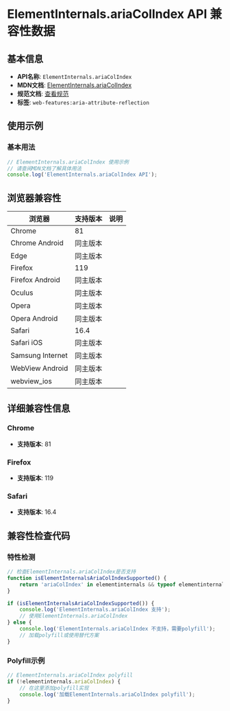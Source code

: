 # ElementInternals.ariaColIndex API 兼容性数据

## 基本信息

- **API名称**: `ElementInternals.ariaColIndex`
- **MDN文档**: [ElementInternals.ariaColIndex](https://developer.mozilla.org/docs/Web/API/ElementInternals/ariaColIndex)
- **规范文档**: [查看规范](https://w3c.github.io/aria/#dom-ariamixin-ariacolindex)
- **标签**: `web-features:aria-attribute-reflection`

## 使用示例

### 基本用法

```javascript
// ElementInternals.ariaColIndex 使用示例
// 请查阅MDN文档了解具体用法
console.log('ElementInternals.ariaColIndex API');
```

## 浏览器兼容性

| 浏览器 | 支持版本 | 说明 |
|--------|----------|------|
| Chrome | 81 |  |
| Chrome Android | 同主版本 |  |
| Edge | 同主版本 |  |
| Firefox | 119 |  |
| Firefox Android | 同主版本 |  |
| Oculus | 同主版本 |  |
| Opera | 同主版本 |  |
| Opera Android | 同主版本 |  |
| Safari | 16.4 |  |
| Safari iOS | 同主版本 |  |
| Samsung Internet | 同主版本 |  |
| WebView Android | 同主版本 |  |
| webview_ios | 同主版本 |  |

## 详细兼容性信息

### Chrome

- **支持版本**: 81

### Firefox

- **支持版本**: 119

### Safari

- **支持版本**: 16.4

## 兼容性检查代码

### 特性检测

```javascript
// 检查ElementInternals.ariaColIndex是否支持
function isElementInternalsAriaColIndexSupported() {
    return 'ariaColIndex' in elementinternals && typeof elementinternals.ariaColIndex === 'function';
}

if (isElementInternalsAriaColIndexSupported()) {
    console.log('ElementInternals.ariaColIndex 支持');
    // 使用ElementInternals.ariaColIndex
} else {
    console.log('ElementInternals.ariaColIndex 不支持，需要polyfill');
    // 加载polyfill或使用替代方案
}
```

### Polyfill示例

```javascript
// ElementInternals.ariaColIndex polyfill
if (!elementinternals.ariaColIndex) {
    // 在这里添加polyfill实现
    console.log('加载ElementInternals.ariaColIndex polyfill');
}
```

